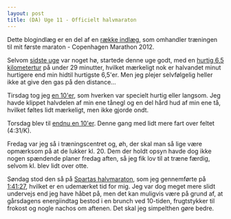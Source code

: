 ```yaml
---
layout: post
title: (DA) Uge 11 - Officielt halvmaraton
---
```


<p class="message">
  Dette blogindlæg er en del af en <a href="/maraton2012/">række indlæg</a>, som omhandler træningen til mit første maraton - Copenhagen Marathon 2012.
</p>

Selvom [sidste uge](/2012/20120408_uge10.html) var noget hø, startede denne uge godt, med en [hurtig 6,5 kilometertur](http://connect.garmin.com/activity/166427439) på under 29 minutter, hvilket mærkeligt nok er halvandet minut hurtigere end min hidtil hurtigste 6,5'er. Men jeg plejer selvfølgelig heller ikke at give den gas på den distance...

Tirsdag tog jeg [en 10'er](http://connect.garmin.com/activity/166770465), som hverken var specielt hurtig eller langsom. Jeg havde klippet halvdelen af min ene tånegl og en del hård hud af min ene tå, hvilket føltes lidt mærkeligt, men ikke gjorde ondt.

Torsdag blev til [endnu en 10'er](http://connect.garmin.com/activity/167332559). Denne gang med lidt mere fart over feltet (4:31/K).

Fredag var jeg så i træningscentret og, øh, der skal man så lige være opmærksom på at de lukker kl. 20. Dem der holdt opsyn havde dog ikke nogen spændende planer fredag aften, så jeg fik lov til at træne færdig, selvom kl. blev lidt over otte.

Søndag stod den så på [Spartas halvmaraton](http://www.copenhagenmarathon.dk/nyhed/nike-marathontest-3-i-tal-og-billeder), som jeg gennemførte på [1:41:27](http://connect.garmin.com/activity/168204254), hvilket er en udemærket tid for mig. Jeg var dog meget mere slidt undervejs end jeg have håbet på, men det kan muligvis være på grund af, at gårsdagens energiindtag bestod i en brunch ved 10-tiden, frugtstykker til frokost og nogle nachos om aftenen. Det skal jeg simpelthen gøre bedre.
